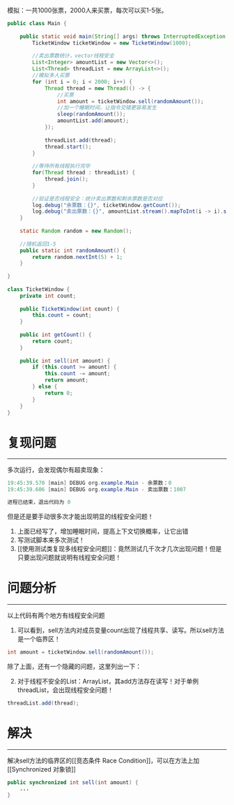 模拟：一共1000张票，2000人来买票，每次可以买1-5张。
```java
public class Main {  
  
    public static void main(String[] args) throws InterruptedException {  
        TicketWindow ticketWindow = new TicketWindow(1000);  
  
        //卖出票数统计，vector线程安全  
        List<Integer> amountList = new Vector<>();  
        List<Thread> threadList = new ArrayList<>();  
        //模拟多人买票  
        for (int i = 0; i < 2000; i++) {  
            Thread thread = new Thread(() -> {  
                //买票  
                int amount = ticketWindow.sell(randomAmount());  
                //加一个睡眠时间，让指令交错更容易发生  
                sleep(randomAmount());  
                amountList.add(amount);  
            });  
  
            threadList.add(thread);  
            thread.start();  
        }  
  
        //等待所有线程执行完毕  
        for(Thread thread : threadList) {  
            thread.join();  
        }  
  
        //验证是否线程安全：统计卖出票数和剩余票数是否对应  
        log.debug("余票数：{}", ticketWindow.getCount());  
        log.debug("卖出票数：{}", amountList.stream().mapToInt(i -> i).sum());  
    }  
  
    static Random random = new Random();  
  
    //随机返回1-5  
    public static int randomAmount() {  
        return random.nextInt(5) + 1;  
    }  
  
}  
  
class TicketWindow {  
    private int count;  
  
    public TicketWindow(int count) {  
        this.count = count;  
    }  
  
    public int getCount() {  
        return count;  
    }  
  
    public int sell(int amount) {  
        if (this.count >= amount) {  
            this.count -= amount;  
            return amount;  
        } else {  
            return 0;  
        }  
    }  
}
```

# 复现问题
---
多次运行，会发现偶尔有超卖现象：
```java
19:45:39.570 [main] DEBUG org.example.Main - 余票数：0
19:45:39.606 [main] DEBUG org.example.Main - 卖出票数：1007

进程已结束，退出代码为 0
```

但是还是要手动很多次才能出现明显的线程安全问题！
1. 上面已经写了，增加睡眠时间，提高上下文切换概率，让它出错
2. 写测试脚本来多次测试！
3. [[使用测试类复现多线程安全问题]]：竟然测试几千次才几次出现问题！但是只要出现问题就说明有线程安全问题！

# 问题分析
---
以上代码有两个地方有线程安全问题
1. 可以看到，sell方法内对成员变量count出现了线程共享、读写。所以sell方法是一个临界区！
```java
int amount = ticketWindow.sell(randomAmount());  
```

除了上面，还有一个隐藏的问题，这里列出一下：

2. 对于线程不安全的List：ArrayList，其add方法存在读写！对于单例threadList，会出现线程安全问题！
```java
threadList.add(thread);  
```

# 解决
---
解决sell方法的临界区的[[竞态条件 Race Condition]]，可以在方法上加[[Synchronized 对象锁]]
```java
public synchronized int sell(int amount) {  
    ...
}
```